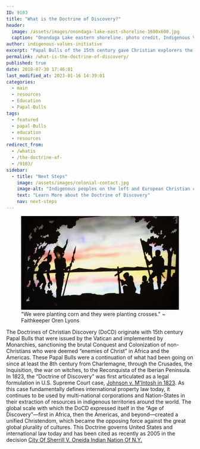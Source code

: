```yaml
---
ID: 9103
title: "What is the Doctrine of Discovery?"
header:
  image: /assets/images/onondaga-lake-east-shoreline-1600x600.jpg
  caption: "Onondaga Lake eastern shoreline. photo credit, Indigenous Values initiative."
author: indigenous-values-initiative
excerpt: "Papal Bulls of the 15th century gave Christian explorers the right to claim lands they 'discovered' and lay claim to those lands for their Christian Monarchs. Any land that was not inhabited by Christians was available to be 'discovered', claimed, and exploited. If the 'pagan' inhabitants could be converted, they might be spared. If not, they could be enslaved or killed."
permalink: /what-is-the-doctrine-of-discovery/
published: true
date: 2018-07-30 17:46:01
last_modified_at: 2023-01-16 14:39:01
categories:
  - main
  - resources
  - Education
  - Papal-Bulls
tags:
  - featured
  - papal-Bulls
  - education
  - resources
redirect_from:
  - /whatis
  - /the-doctrine-of-
  - /9103/
sidebar:
  - title: "Next Steps"
    image: /assets/images/colonial-contact.jpg
    image-alt: "Indigenous peoples on the left and European Christian colonizers on the right planting a cross. In the middle is Mother Earth"
    text: "Learn More about the Doctrine of Discovery"
    nav: next-steps  
---
```

<figure class="align-center">
  <img src="/assets/images/colonial-contact.jpg" alt="Indigenous peoples on the left and European Christian colonizers on the right planting a cross. In the middle is Mother Earth.">
  <figcaption>"We were planting corn and they were planting crosses." ~ Faithkeeper Oren Lyons</figcaption>
</figure> 

The Doctrines of Christian Discovery (DoCD) originate with 15th century Papal Bulls that were issued by the Vatican and implemented by Monarchies, sanctioning the brutal Conquest and Colonization of non-Christians who were deemed “enemies of Christ” in Africa and the Americas.  These Papal Bulls were a continuation of what had been going on since at least the 8th century from Charlemagne, through the Crusades, the Inquisition, the war on witches, to the Reconquista of the Iberian Peninsula. In 1823, the “Doctrine of Discovery” was first articulated as a legal formulation in U.S. Supreme Court case, [Johnson v. M'Intosh in 1823](/johnson-v-mcintosh/).  As this case fundamentally defines international property law today, it continues to be used by multi-national corporations and Nation-States in their extraction of resources in indigenous territories around the world. The global scale with which the DoCD expressed itself in the “Age of Discovery”—first in Africa, then the Americas, and beyond—created a unified Christendom, which became the opposing force against the great global plurality of cultures. This Doctrine governs United States and international law today and has been cited as recently as 2005 in the decision [City Of Sherrill V. Oneida Indian Nation Of N.Y.](/sherrill-v-oneida-opinion-of-the-court/)
